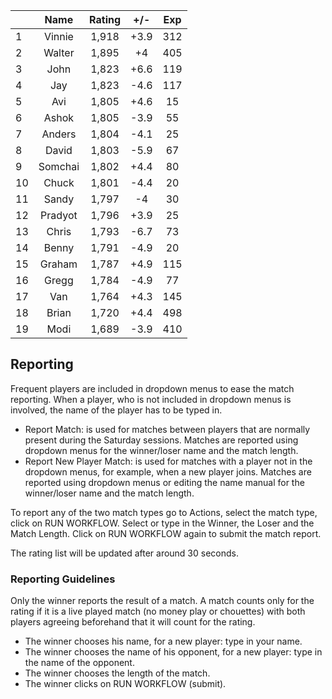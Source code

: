 | |Name|Rating|+/-|Exp|
|-|:--:|:----:|:-:|:-:|
|1|Vinnie|1,918|+3.9|312|
|2|Walter|1,895|+4|405|
|3|John|1,823|+6.6|119|
|4|Jay|1,823|-4.6|117|
|5|Avi|1,805|+4.6|15|
|6|Ashok|1,805|-3.9|55|
|7|Anders|1,804|-4.1|25|
|8|David|1,803|-5.9|67|
|9|Somchai|1,802|+4.4|80|
|10|Chuck|1,801|-4.4|20|
|11|Sandy|1,797|-4|30|
|12|Pradyot|1,796|+3.9|25|
|13|Chris|1,793|-6.7|73|
|14|Benny|1,791|-4.9|20|
|15|Graham|1,787|+4.9|115|
|16|Gregg|1,784|-4.9|77|
|17|Van|1,764|+4.3|145|
|18|Brian|1,720|+4.4|498|
|19|Modi|1,689|-3.9|410|

 

## Reporting

Frequent players are included in dropdown menus to ease the match reporting.
When a player, who is not included in dropdown menus is involved, the name of the player has to be typed in.

- Report Match:  is used for matches between players that are normally present during the Saturday sessions.
Matches are reported using dropdown menus for the winner/loser name and the match length.
- Report New Player Match:  is used for matches with a player not in the dropdown menus, for example, when a new player joins.
Matches are reported using dropdown menus or editing the name manual for the winner/loser name and the match length.

To report any of the two match types go to Actions, select the match type, click on RUN WORKFLOW.
Select or type in the Winner, the Loser and the Match Length.
Click on RUN WORKFLOW again to submit the match report.

The rating list will be updated after around 30 seconds.

### Reporting Guidelines

Only the winner reports the result of a match.
A match counts only for the rating if it is a live played match (no money play or chouettes)
with both players agreeing beforehand that it will count for the rating.

- The winner chooses his name, for a new player: type in your name.
- The winner chooses the name of his opponent, for a new player: type in the name of the opponent.
- The winner chooses the length of the match.
- The winner clicks on RUN WORKFLOW (submit).

